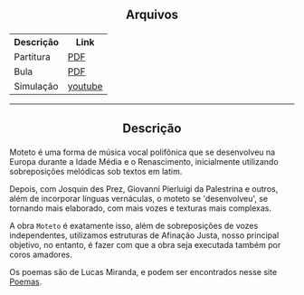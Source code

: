 ## <p align="center"> Arquivos </p>

<table align="center" width="70%">
<tr>
  <th>          Descrição          </th>
  <th>           Link              </th>
</tr>
<tr>
  <td>Partitura</td>
  <td><a href="resources/Score.pdf">PDF</a></td>
</tr>
<tr>
  <td>Bula</td>
  <td><a href="resources/Bula.pdf">PDF</a></td>
</tr>
<tr>
  <td>Simulação</td>
  <td><a href="https://www.youtube.com/watch?v=UZijLPXRrtc">youtube</a></td>
</tr>
</table>

-------------------------

## <p align="center"> Descrição </p>

Moteto é uma forma de música vocal polifônica que se desenvolveu na Europa durante a Idade Média e o Renascimento, inicialmente utilizando sobreposições melódicas sob textos em latim. 

Depois, com Josquin des Prez, Giovanni Pierluigi da Palestrina e outros, além de incorporar línguas vernáculas, o moteto se 'desenvolveu', se tornando mais elaborado, com mais vozes e texturas mais complexas. 

A obra `Moteto` é exatamente isso, além de sobreposições de vozes independentes, utilizamos estruturas de Afinação Justa, nosso principal objetivo, no entanto, é fazer com que a obra seja executada também por coros amadores.

Os poemas são de Lucas Miranda, e podem ser encontrados nesse site [Poemas](https://charlesneimog.github.io/moteto/poemas.html).


